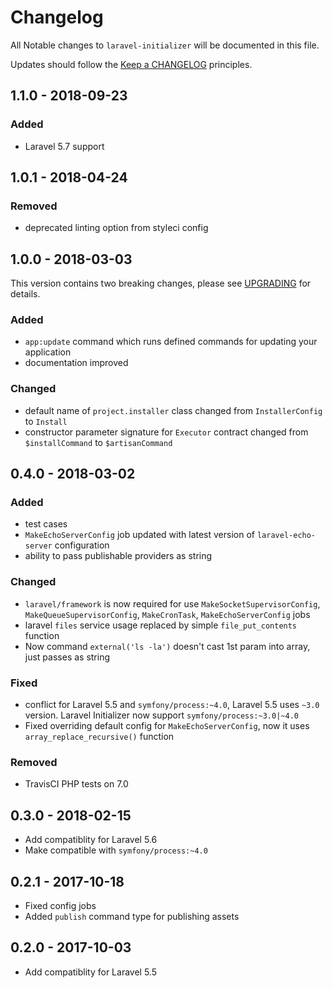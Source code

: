 # Changelog

All Notable changes to `laravel-initializer` will be documented in this file.

Updates should follow the [Keep a CHANGELOG](http://keepachangelog.com/) principles.

## 1.1.0 - 2018-09-23

### Added

- Laravel 5.7 support

## 1.0.1 - 2018-04-24

### Removed

- deprecated linting option from styleci config

## 1.0.0 - 2018-03-03

This version contains two breaking changes, please see [UPGRADING](UPGRADING.md) for details.

### Added

- `app:update` command which runs defined commands for updating your application
- documentation improved

### Changed

- default name of `project.installer` class changed from `InstallerConfig` to `Install`
- constructor parameter signature for `Executor` contract changed from `$installCommand` to `$artisanCommand`

## 0.4.0 - 2018-03-02

### Added

- test cases
- `MakeEchoServerConfig` job updated with latest version of `laravel-echo-server` configuration
- ability to pass publishable providers as string

### Changed

- `laravel/framework` is now required for use `MakeSocketSupervisorConfig`, `MakeQueueSupervisorConfig`, `MakeCronTask`, `MakeEchoServerConfig` jobs
- laravel `files` service usage replaced by simple `file_put_contents` function
- Now command `external('ls -la')` doesn't cast 1st param into array, just passes as string

### Fixed

- conflict for Laravel 5.5 and `symfony/process:~4.0`, Laravel 5.5 uses `~3.0` version. Laravel Initializer now support `symfony/process:~3.0|~4.0`
- Fixed overriding default config for `MakeEchoServerConfig`, now it uses `array_replace_recursive()` function

### Removed

- TravisCI PHP tests on 7.0

## 0.3.0 - 2018-02-15

- Add compatiblity for Laravel 5.6
- Make compatible with `symfony/process:~4.0`

## 0.2.1 - 2017-10-18

- Fixed config jobs
- Added `publish` command type for publishing assets

## 0.2.0 - 2017-10-03

- Add compatiblity for Laravel 5.5